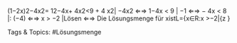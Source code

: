 (1−2x)2−4x2= 12−4x+ 4x2<9 + 4 x2| −4x2
⇐⇒ 1−4x < 9 | −1
⇐⇒ − 4x < 8 |: (−4)
⇐⇒ x > −2 |Lösen
⇐⇒ Die Lösungsmenge für xistL={x∈R:x >−2|{z }

   Tags & Topics:
   #Lösungsmenge